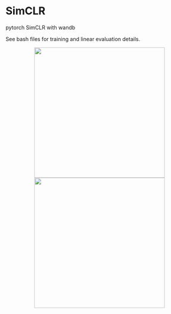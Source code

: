 # SimCLR
pytorch SimCLR with wandb


See bash files for training and linear evaluation details.

<p align="center">
  <img src=https://velog.velcdn.com/images/jj770206/post/0dfb8199-8e9f-4699-9182-d59c05ce6002/image.png width="350">
  <img src=https://velog.velcdn.com/images/jj770206/post/3eeb6a62-2b77-49bc-a8cd-459f67d7ab04/image.png width="350">
</p>
